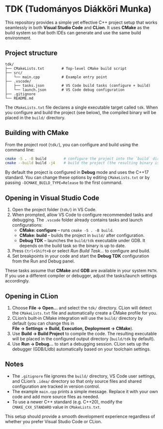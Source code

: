 # TDK (Tudományos Diákköri Munka)

This repository provides a simple yet effective C++ project setup that works seamlessly in both **Visual Studio Code** and **CLion**.  It uses **CMake** as the build system so that both IDEs can generate and use the same build environment.

## Project structure

```text
tdk/
├── CMakeLists.txt        # Top‑level CMake build script
├── src/
│   └── main.cpp          # Example entry point
├── .vscode/
│   ├── tasks.json        # VS Code build tasks (configure + build)
│   └── launch.json       # VS Code debug configuration
├── .gitignore
└── README.md
```

The `CMakeLists.txt` file declares a single executable target called `tdk`.  When you configure and build the project (see below), the compiled binary will be placed in the `build/` directory.

## Building with CMake

From the project root (`tdk/`), you can configure and build using the command line:

```bash
cmake -S . -B build        # configure the project into the `build` directory
cmake --build build -j4    # build the project (the resulting binary is `build/tdk`)
```

By default the project is configured in **Debug** mode and uses the C++17 standard.  You can change these options by editing `CMakeLists.txt` or by passing `-DCMAKE_BUILD_TYPE=Release` to the first command.

## Opening in Visual Studio Code

1. Open the project folder (`tdk/`) in VS Code.
2. When prompted, allow VS Code to configure recommended tasks and debugging.  The `.vscode` folder already contains tasks and launch configurations:
   - **CMake: configure** – runs `cmake -S . -B build`.
   - **CMake: build** – builds the project in `build/` after configuration.
   - **Debug TDK** – launches the `build/tdk` executable under GDB.  It depends on the build task so the binary is up to date.
3. Press `Ctrl+Shift+B` or select *Run Build Task…* to configure and build.
4. Set breakpoints in your code and start the **Debug TDK** configuration from the Run and Debug panel.

These tasks assume that **CMake** and **GDB** are available in your system `PATH`.  If you use a different compiler or debugger, adjust the tasks/launch settings accordingly.

## Opening in CLion

1. Choose **File → Open…** and select the `tdk/` directory.  CLion will detect the `CMakeLists.txt` file and automatically create a CMake profile for you.
2. CLion’s built‑in CMake integration will use the `build/` directory by default (you can change this in **File → Settings → Build, Execution, Deployment → CMake**).
3. Use **Build → Build Project** to compile the code.  The resulting executable will be placed in the configured output directory (`build/tdk` by default).
4. Use **Run → Debug…** to start a debugging session.  CLion sets up the debugger (GDB/Lldb) automatically based on your toolchain settings.

## Notes

* The `.gitignore` file ignores the `build/` directory, VS Code user settings, and CLion’s `.idea/` directory so that only source files and shared configuration are tracked in version control.
* The example `main.cpp` prints a simple message.  Replace it with your own code and add more source files as needed.
* To use a newer C++ standard (e.g. C++20), modify the `CMAKE_CXX_STANDARD` value in `CMakeLists.txt`.

This setup should provide a smooth development experience regardless of whether you prefer Visual Studio Code or CLion.